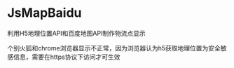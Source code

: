 # JsMapBaidu
利用H5地理位置API和百度地图API制作物流点显示

个别火狐和chrome浏览器显示不正常，因为浏览器认为h5获取地理位置为安全敏感信息，需要在https协议下访问才可生效
